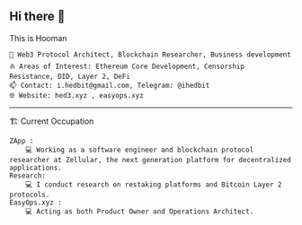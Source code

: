 ## Hi there 👋

This is Hooman

    🔭 Web3 Protocol Architect, Blockchain Researcher, Business development
    ⛵ Areas of Interest: Ethereum Core Development, Censorship Resistance, DID, Layer 2, DeFi
    📫 Contact: i.hedbit@gmail.com, Telegram: @ihedbit
    🌐 Website: hed3.xyz , easyops.xyz

<hr>

🏗️ Current Occupation

    ZApp :
        💻 Working as a software engineer and blockchain protocol researcher at Zellular, the next generation platform for decentralized applications.
    Research:
        💻 I conduct research on restaking platforms and Bitcoin Layer 2 protocols.
    EasyOps.xyz :
        💻 Acting as both Product Owner and Operations Architect.

